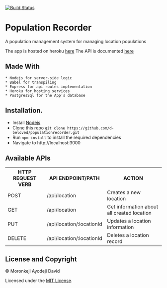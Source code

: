 [![Build Status](https://travis-ci.com/d-beloved/populationrecorder.svg?branch=develop)](https://travis-ci.com/d-beloved/populationrecorder)
# Population Recorder
A population management system for managing location populations

The app is hosted on heroku [here](https://populationmgt.herokuapp.com/)
The API is documented [here](https://documenter.getpostman.com/view/5092825/SVfNuUSF?version=latest)

## Made With
    * Nodejs for server-side logic
    * Babel for transpiling
    * Express for api routes implementation
    * Heroku for hosting services
    * PostgresSql for the App's database

## Installation.
  * Install [Nodejs](https://nodejs.org/en/download/)
  * Clone this repo ``` git clone https://github.com/d-beloved/populationrecorder.git ```
  * Run ```npm install``` to install the required dependencies
  * Navigate to http://localhost:3000

## Available APIs
<table>
  <tr>
      <th>HTTP REQUEST VERB</th>
      <th>API ENDPOINT/PATH</th>
      <th>ACTION</th>
  </tr>
  <tr>
      <td>POST</td>
      <td>/api/location</td>
      <td>Creates a new location</td>
  </tr>
  <tr>
      <td>GET</td>
      <td>/api/location</td>
      <td>Get information about all created location</td>
  </tr>
  <tr>
      <td>PUT</td>
      <td>/api/location/:locationId</td>
      <td>Updates a location information</td>
  </tr>
  <tr>
      <td>DELETE</td>
      <td>/api/location/:locationId</td>
      <td>Deletes a location record</td>
  </tr>
</table>

## License and Copyright
&copy; Moronkeji Ayodeji David

Licensed under the [MIT License](LICENSE).